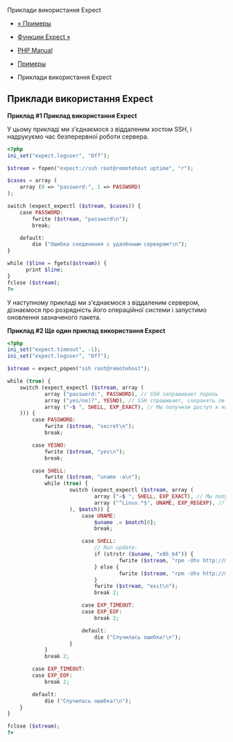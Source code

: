 Приклади використання Expect

-   [« Примеры](expect.examples.html)
    
-   [Функции Expect »](ref.expect.html)
    
-   [PHP Manual](index.html)
    
-   [Примеры](expect.examples.html)
    
-   Приклади використання Expect
    

## Приклади використання Expect

**Приклад #1 Приклад використання Expect**

У цьому прикладі ми з'єднаємося з віддаленим хостом SSH, і надрукуємо час безперервної роботи сервера.

```php
<?php
ini_set("expect.loguser", "Off");

$stream = fopen("expect://ssh root@remotehost uptime", "r");

$cases = array (
    array (0 => "password:", 1 => PASSWORD)
);

switch (expect_expectl ($stream, $cases)) {
    case PASSWORD:
        fwrite ($stream, "password\n");
        break;

    default:
        die ("Ошибка соединения с удалённым сервером!\n");
}

while ($line = fgets($stream)) {
      print $line;
}
fclose ($stream);
?>
```

У наступному прикладі ми з'єднаємося з віддаленим сервером, дізнаємося про розрядність його операційної системи і запустимо оновлення зазначеного пакета.

**Приклад #2 Ще один приклад використання Expect**

```php
<?php
ini_set("expect.timeout", -1);
ini_set("expect.loguser", "Off");

$stream = expect_popen("ssh root@remotehost");

while (true) {
    switch (expect_expectl ($stream, array (
            array ("password:", PASSWORD), // SSH запрашивает пароль
            array ("yes/no)?", YESNO), // SSH спрашивает, сохранять ли запись хоста
            array ("~$ ", SHELL, EXP_EXACT), // Мы получили доступ к коммандной оболочке!
    ))) {
        case PASSWORD:
            fwrite ($stream, "secret\n");
            break;

        case YESNO:
            fwrite ($stream, "yes\n");
            break;

        case SHELL:
            fwrite ($stream, "uname -a\n");
            while (true) {
                    switch (expect_expectl ($stream, array (
                            array ("~$ ", SHELL, EXP_EXACT), // Мы получили доступ к коммандной оболочке!
                            array ("^Linux.*$", UNAME, EXP_REGEXP), // вывод uname -a
                    ), $match)) {
                        case UNAME:
                            $uname .= $match[0];
                            break;

                        case SHELL:
                            // Run update:
                            if (strstr ($uname, "x86_64")) {
                                    fwrite ($stream, "rpm -Uhv http://mirrorsite/somepath/some_64bit.rpm\n");
                            } else {
                                    fwrite ($stream, "rpm -Uhv http://mirrorsite/somepath/some_32bit.rpm\n");
                            }
                            fwrite ($stream, "exit\n");
                            break 2;

                        case EXP_TIMEOUT:
                        case EXP_EOF:
                            break 2;

                        default:
                            die ("Случилась ошибка!\n");
                    }
            }
            break 2;

        case EXP_TIMEOUT:
        case EXP_EOF:
            break 2;

        default:
            die ("Случилась ошибка!\n");
    }
}

fclose ($stream);
?>
```